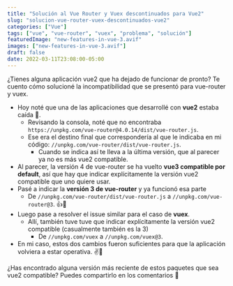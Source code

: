 ```yaml
---
title: "Solución al Vue Router y Vuex descontinuados para Vue2"
slug: "solucion-vue-router-vuex-descontinuados-vue2"
categories: ["Vue"]
tags: ["vue", "vue-router", "vuex", "problema", "solución"]
featuredImage: "new-features-in-vue-3.avif"
images: ["new-features-in-vue-3.avif"]
draft: false
date: 2022-03-11T23:08:00-05:00
---
```


¿Tienes alguna aplicación vue2 que ha dejado de funcionar de pronto? Te cuento cómo solucioné la incompatibilidad que se presentó para vue-router y vuex.

<!--more-->

- Hoy noté que una de las aplicaciones que desarrollé con **vue2** estaba caída 🙈.
  - Revisando la consola, noté que no encontraba `https://unpkg.com/vue-router@4.0.14/dist/vue-router.js`.
  - Ese era el destino final que correspondería al que le indicaba en mi código: `//unpkg.com/vue-router/dist/vue-router.js`.
    - Cuando se indica así te lleva a la última versión, que al parecer ya no es más vue2 compatible.
- Al parecer, la versión 4 de vue-router se ha vuelto **vue3 compatible por default**, así que hay que indicar explícitamente la versión vue2 compatible que uno quiere usar.
- Pasé a indicar la **versión 3 de vue-router** y ya funcionó esa parte
  - De `//unpkg.com/vue-router/dist/vue-router.js` a `//unpkg.com/vue-router@3`. 👍🙂
- Luego pase a resolver el issue similar para el caso de **vuex**.
  - Allí, también tuve tuve que indicar explícitamente la versión vue2 compatible (casualmente también es la 3)
    - De `//unpkg.com/vuex` a `//unpkg.com/vuex@3`.
- En mi caso, estos dos cambios fueron suficientes para que la aplicación volviera a estar operativa. ✌️🙂

¿Has encontrado alguna versión más reciente de estos paquetes que sea vue2 compatible? Puedes compartirlo en los comentarios 🙏